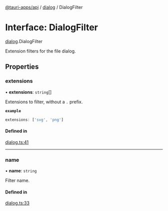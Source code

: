 [@tauri-apps/api](../README.md) / [dialog](../modules/dialog.md) / DialogFilter

# Interface: DialogFilter

[dialog](../modules/dialog.md).DialogFilter

Extension filters for the file dialog.

## Properties

### extensions

• **extensions**: `string`[]

Extensions to filter, without a `.` prefix.

**`example`**
```typescript
extensions: ['svg', 'png']
```

#### Defined in

[dialog.ts:41](https://github.com/tauri-apps/tauri/blob/2c040ea/tooling/api/src/dialog.ts#L41)

___

### name

• **name**: `string`

Filter name.

#### Defined in

[dialog.ts:33](https://github.com/tauri-apps/tauri/blob/2c040ea/tooling/api/src/dialog.ts#L33)

